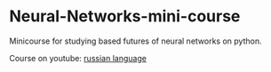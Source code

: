# Neural-Networks-mini-course
Minicourse for studying based futures of neural networks on python.

Course on youtube: <a href="https://www.youtube.com/watch?v=L1YQTKC4F6k&list=PL7NFu5lWGYyTz3Bu9C6OFYLBchLbsYMAD">russian language</a>
